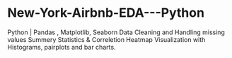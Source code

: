 # New-York-Airbnb-EDA---Python
Python | Pandas , Matplotlib, Seaborn  Data Cleaning and Handling missing values Summery Statistics &amp; Correletion Heatmap Visualization with Histograms, pairplots and bar charts.
